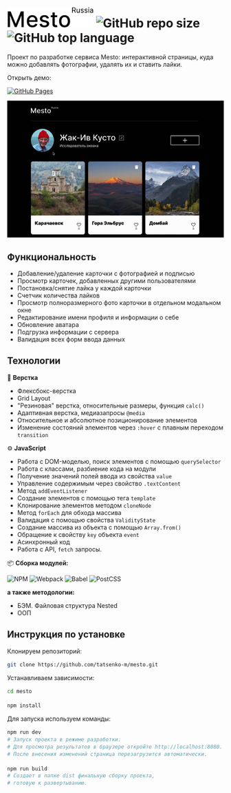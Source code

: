 # <picture><source media="(prefers-color-scheme: dark)" srcset="https://raw.githubusercontent.com/tatsenko-m/mesto/main/docs/project-logo-dark.png"><img src="https://raw.githubusercontent.com/tatsenko-m/mesto/main/docs/project-logo-light.png" width="200" alt="Лого проекта"></picture> ![GitHub repo size](https://img.shields.io/github/repo-size/tatsenko-m/mesto) ![GitHub top language](https://img.shields.io/github/languages/top/tatsenko-m/mesto)
Проект по разработке сервиса Mesto: интерактивной страницы, куда можно добавлять фотографии, удалять их и ставить лайки.

Открыть демо:

[![GitHub Pages](https://img.shields.io/badge/GitHub%20Pages-222222?style=for-the-badge&logo=GitHub%20Pages&logoColor=white)](https://tatsenko-m.github.io/mesto/)

<picture>
  <img src="https://raw.githubusercontent.com/tatsenko-m/mesto/main/docs/mesto-screen-rec.gif" alt="Анимация с демо интерфейса">
</picture>

## Функциональность
- Добавление/удаление карточки с фотографией и подписью
- Просмотр карточек, добавленных другими пользователями
- Постановка/снятие лайка у каждой карточки
- Счетчик количества лайков
- Просмотр полноразмерного фото карточки в отдельном модальном окне
- Редактирование имени профиля и информации о себе
- Обновление аватара
- Подгрузка информации с сервера
- Валидация всех форм ввода данных

## Технологии
📄 **Верстка**
* Флексбокс-верстка
* Grid Layout
* "Резиновая" верстка, относительные размеры, функция `calc()`
* Адаптивная верстка, медиазапросы `@media`
* Относительное и абсолютное позиционирование элементов
* Изменение состояний элементов через `:hover` с плавным переходом `transition`

⚙️ **JavaScript**
* Работа с DOM-моделью, поиск элементов с помощью `querySelector`
* Работа с классами, разбиение кода на модули
* Получение значений полей ввода из свойства `value`
* Управление содержимым через свойство `.textContent`
* Метод `addEventListener`
* Создание элементов с помощью тега `template`
* Клонирование элементов методом `cloneNode`
* Метод `forEach` для обхода массива
* Валидация с помощью свойства `ValidityState`
* Создание массива из объекта с помощью `Array.from()`
* Обращение к свойству `key` объекта `event`
* Асинхронный код
* Работа с API, `fetch` запросы.

📦 **Сборка модулей:**

![NPM](https://img.shields.io/badge/NPM-%23CB3837.svg?style=for-the-badge&logo=npm&logoColor=white) ![Webpack](https://img.shields.io/badge/webpack-%238DD6F9.svg?style=for-the-badge&logo=webpack&logoColor=black) ![Babel](https://img.shields.io/badge/Babel-F9DC3e?style=for-the-badge&logo=babel&logoColor=black) ![PostCSS](https://img.shields.io/badge/postcss-DD3A0A?style=for-the-badge&logo=postcss&logoColor=white)

**а также методологии:**

- БЭМ. Файловая структура Nested
- ООП

## Инструкция по установке

Клонируем репозиторий:
```bash
git clone https://github.com/tatsenko-m/mesto.git
```
Устанавливаем зависимости:
```bash
cd mesto

npm install
```
Для запуска используем команды:
```bash
npm run dev
# Запуск проекта в режиме разработки.
# Для просмотра результатов в браузере откройте http://localhost:8080.
# После внесения изменений страница перезагрузится автоматически.

npm run build
# Создает в папке dist финальную сборку проекта,
# готовую к развертыванию.
```
